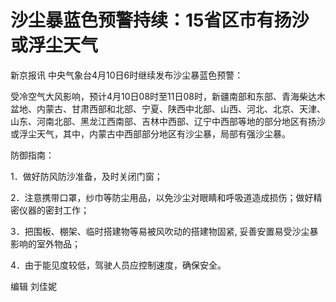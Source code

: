# 沙尘暴蓝色预警持续：15省区市有扬沙或浮尘天气

新京报讯 中央气象台4月10日6时继续发布沙尘暴蓝色预警：

受冷空气大风影响，预计4月10日08时至11日08时，新疆南部和东部、青海柴达木盆地、内蒙古、甘肃西部和北部、宁夏、陕西中北部、山西、河北、北京、天津、山东、河南北部、黑龙江西南部、吉林中西部、辽宁中西部等地的部分地区有扬沙或浮尘天气，其中，内蒙古中西部部分地区有沙尘暴，局部有强沙尘暴。

防御指南：

1．做好防风防沙准备，及时关闭门窗；

2．注意携带口罩，纱巾等防尘用品，以免沙尘对眼睛和呼吸道造成损伤；做好精密仪器的密封工作；

3．把围板、棚架、临时搭建物等易被风吹动的搭建物固紧, 妥善安置易受沙尘暴影响的室外物品；

4．由于能见度较低，驾驶人员应控制速度，确保安全。

编辑 刘佳妮

